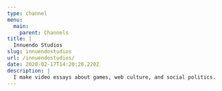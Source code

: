 ```yaml
---
type: channel
menu:
  main:
    parent: Channels
title: |
  Innuendo Studios
slug: innuendostudios
url: /innuendostudios/
date: 2020-02-17T14:20:20.220Z
description: |
  I make video essays about games, web culture, and social politics.
---
```

